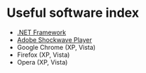 # Useful software index
- [.NET Framework](https://vichingo455.github.io/ProgramDatabase/Useful/NETFramework.zip)
- [Adobe Shockwave Player](https://vichingo455.github.io/ProgramDatabase/Useful/Adobe%20Shockwave%20Player.zip)
- Google Chrome (XP, Vista)
- Firefox (XP, Vista)
- Opera (XP, Vista)
